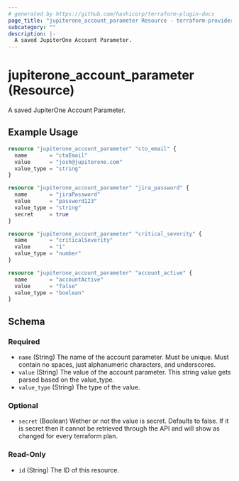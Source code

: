 ```yaml
---
# generated by https://github.com/hashicorp/terraform-plugin-docs
page_title: "jupiterone_account_parameter Resource - terraform-provider-jupiterone"
subcategory: ""
description: |-
  A saved JupiterOne Account Parameter.
---
```


# jupiterone_account_parameter (Resource)

A saved JupiterOne Account Parameter.

## Example Usage

```terraform
resource "jupiterone_account_parameter" "cto_email" {
  name       = "ctoEmail"
  value      = "josh@jupiterone.com"
  value_type = "string"
}

resource "jupiterone_account_parameter" "jira_password" {
  name       = "jiraPassword"
  value      = "password123"
  value_type = "string"
  secret     = true
}

resource "jupiterone_account_parameter" "critical_severity" {
  name       = "criticalSeverity"
  value      = "1"
  value_type = "number"
}

resource "jupiterone_account_parameter" "account_active" {
  name       = "accountActive"
  value      = "false"
  value_type = "boolean"
}
```

<!-- schema generated by tfplugindocs -->
## Schema

### Required

- `name` (String) The name of the account parameter. Must be unique. Must contain no spaces, just alphanumeric characters, and underscores.
- `value` (String) The value of the account parameter. This string value gets parsed based on the value_type.
- `value_type` (String) The type of the value.

### Optional

- `secret` (Boolean) Wether or not the value is secret. Defaults to false. If it is secret then it cannot be retrieved through the API and will show as changed for every terraform plan.

### Read-Only

- `id` (String) The ID of this resource.


